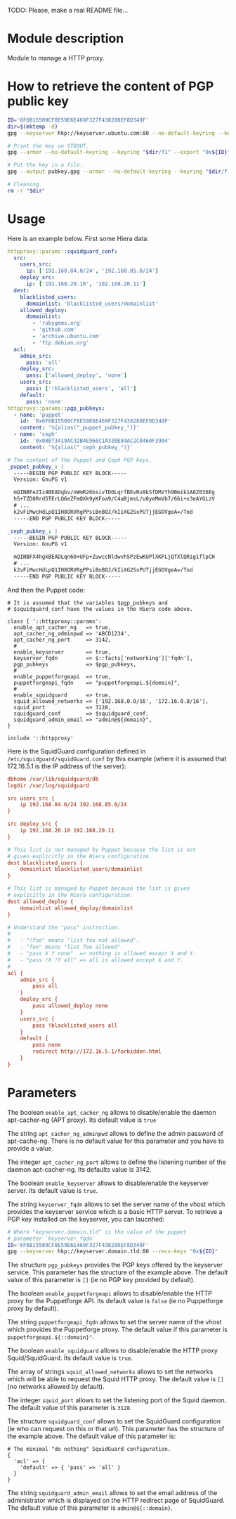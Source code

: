 TODO: Please, make a real README file...


# Module description

Module to manage a HTTP proxy.


# How to retrieve the content of PGP public key

```sh
ID='6F6B15509CF8E59E6E469F327F438280EF8D349F'
dir=$(mktemp -d)
gpg --keyserver hkp://keyserver.ubuntu.com:80 --no-default-keyring --keyring "$dir/f1" --recv-keys "0x${ID}"

# Print the key on STDOUT.
gpg --armor --no-default-keyring --keyring "$dir/f1" --export "0x${ID}"

# Put the key in a file.
gpg --output pubkey.gpg --armor --no-default-keyring --keyring "$dir/f1" --export "0x${ID}"

# Cleaning.
rm -r "$dir"
```


# Usage

Here is an example below. First some Hiera data:

```yaml
httpproxy::params::squidguard_conf:
  src:
    users_src:
      ip: ['192.168.84.0/24', '192.168.85.0/24']
    deploy_src:
      ip: ['192.168.20.10', '192.168.20.11']
  dest:
    blacklisted_users:
      domainlist: 'blacklisted_users/domainlist'
    allowed_deploy:
      domainlist:
        - 'rubygems.org'
        - 'github.com'
        - 'archive.ubuntu.com'
        - 'ftp.debian.org'
  acl:
    admin_src:
      pass: 'all'
    deploy_src:
      pass: ['allowed_deploy', 'none']
    users_src:
      pass: ['!blacklisted_users', 'all']
    default:
      pass: 'none'
httpproxy::params::pgp_pubkeys:
  - name: 'puppet'
    id: '0x6F6B15509CF8E59E6E469F327F438280EF8D349F'
    content: '%{alias("_puppet_pubkey_")}'
  - name: 'ceph'
    id: '0x08B73419AC32B4E966C1A330E84AC2C0460F3994'
    content: '%{alias("_ceph_pubkey_")}'

# The content of the Puppet and Ceph PGP keys.
_puppet_pubkey_: |
  -----BEGIN PGP PUBLIC KEY BLOCK-----
  Version: GnuPG v1

  mQINBFe2Iz4BEADqbv/nWmR26bsivTDOLqrfBEvRu9kSfDMzYh9Bmik1A8Z036Eg
  h5+TZD8Rrd5TErLQ6eZFmQXk9yKFoa9/C4aBjmsL/u0yeMmVb7/66i+x3eAYGLzV
  # ...
  k2vFiMwcHdLpQ1IH8ORVRgPPsiBnBOJ/kIiXG2SxPUTjjEGOVgeA=/Tod
  -----END PGP PUBLIC KEY BLOCK-----

_ceph_pubkey_: |
  -----BEGIN PGP PUBLIC KEY BLOCK-----
  Version: GnuPG v1

  mQINBFX4hgkBEADLqn6O+UFp+ZuwccNldwvh5PzEwKUPlXKPLjQfXlQRig1flpCH
  # ...
  k2vFiMwcHdLpQ1IH8ORVRgPPsiBnBOJ/kIiXG2SxPUTjjEGOVgeA=/Tod
  -----END PGP PUBLIC KEY BLOCK-----
```

And then the Puppet code:

```puppet
# It is assumed that the variables $pgp_pubkeys and
# $squidguard_conf have the values in the Hiera code above.

class { '::httpproxy::params':
  enable_apt_cacher_ng   => true,
  apt_cacher_ng_adminpwd => 'ABCD1234',
  apt_cacher_ng_port     => 3142,
  #
  enable_keyserver       => true,
  keyserver_fqdn         => $::facts['networking']['fqdn'],
  pgp_pubkeys            => $pgp_pubkeys,
  #
  enable_puppetforgeapi  => true,
  puppetforgeapi_fqdn    => "puppetforgeapi.${domain}",
  #
  enable_squidguard      => true,
  squid_allowed_networks => ['192.168.0.0/16', '172.16.0.0/16'],
  squid_port             => 3128,
  squidguard_conf        => $squidguard_conf,
  squidguard_admin_email => "admin@${domain}",
}

include '::httpproxy'
```

Here is the SquidGuard configuration defined in
`/etc/squidguard/squidGuard.conf` by this example
(where it is assumed that 172.16.5.1 is the IP
address of the server):

```cfg
dbhome /var/lib/squidguard/db
logdir /var/log/squidguard

src users_src {
    ip 192.168.84.0/24 192.168.85.0/24
}

src deploy_src {
    ip 192.168.20.10 192.168.20.11
}

# This list is not managed by Puppet because the list is not
# given explicitly in the Hiera configuration.
dest blacklisted_users {
    domainlist blacklisted_users/domainlist
}

# This list is managed by Puppet because the list is given
# explicitly in the Hiera configuration.
dest allowed_deploy {
    domainlist allowed_deploy/domainlist
}

# Understand the "pass" instruction.
#
#   - "!foo" means "list foo not allowed".
#   - "foo" means "list foo allowed".
#   - "pass X Y none"  => nothing is allowed except X and Y.
#   - "pass !X !Y all" => all is allowed except X and Y.
#
acl {
    admin_src {
        pass all
    }
    deploy_src {
        pass allowed_deploy none
    }
    users_src {
        pass !blacklisted_users all
    }
    default {
        pass none
        redirect http://172.16.5.1/forbidden.html
    }
}
```


# Parameters

The boolean `enable_apt_cacher_ng` allows to disable/enable
the daemon apt-cacher-ng (APT proxy). Its default value is
`true`

The string `apt_cacher_ng_adminpwd` allows to define the
admin password of apt-cache-ng. There is no default value
for this parameter and you have to provide a value.

The integer `apt_cacher_ng_port` allows to define the
listening number of the daemon apt-cacher-ng. Its defaults
value is 3142.

The boolean `enable_keyserver` allows to disable/enable the
keyserver server. Its default value is `true`.

The string `keyserver_fqdn` allows to set the server name
of the vhost which provides the keyserver service which is
a basic HTTP server. To retrieve a PGP key installed on the
keyserver, you can laucnhed:

```sh
# Where "keyserver.domain.tld" is the value of the puppet
# parameter `keyserver_fqdn`
ID='6F6B15509CF8E59E6E469F327F438280EF8D349F'
gpg --keyserver hkp://keyserver.domain.tld:80 --recv-keys "0x${ID}"
```

The structure `pgp_pubkeys` provides the PGP keys offered by
the keyserver service. This parameter has the structure of
the example above. The default value of this parameter is
`[]` (ie no PGP key provided by default).

The boolean `enable_puppetforgeapi` allows to disable/enable
the HTTP proxy for the Puppetforge API. Its default value
is `false` (ie no Puppetforge proxy by default).

The string `puppetforgeapi_fqdn` allows to set the server name
of the vhost which provides the Puppetforge proxy. The default
value if this parameter is `puppetforgeapi.${::domain}"`.

The boolean `enable_squidguard` allows to disable/enable the
HTTP proxy Squid/SquidGuard. Its default value is `true`.

The array of strings `squid_allowed_networks` allows to set
the networks which will be able to request the Squid HTTP
proxy. The default value is `[]` (no networks allowed by
default).

The integer `squid_port` allows to set the listening port of
the Squid daemon. The default value of this parameter is
`3128`.

The structure `squidguard_conf` allows to set the SquidGuard
configuration (ie who can request on this or that url). This
parameter has the structure of the example above. The default
value of this parameter is:

```puppet
# The minimal "do nothing" SquidGuard configuration.
{
  'acl' => {
    'default' => { 'pass' => 'all' }
  }
}
```

The string `squidguard_admin_email` allows to set the email
address of the administrator which is displayed on the HTTP
redirect page of SquidGuard. The default value of this
parameter is `admin@${::domain}`.


